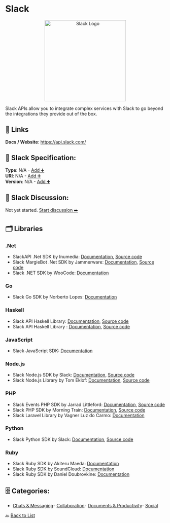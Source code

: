 # Slack
<p align="center">
    <img width="256" src="https://raw.githubusercontent.com/apis-list/apis-list/main/apis/slack/logo_256x256.png" alt="Slack Logo"/>
</p>
Slack APIs allow you to integrate complex services with Slack to go beyond the integrations they provide out of the box.

##  🔗 Links
**Docs / Website**: https://api.slack.com/

## 🧬 Slack Specification:
**Type**: N/A - [Add ➕](https://github.com/apis-list/apis-list/edit/main/apis/slack/slack.yaml)  
**URI**: N/A - [Add ➕](https://github.com/apis-list/apis-list/edit/main/apis/slack/slack.yaml)  
**Version**: N/A - [Add ➕](https://github.com/apis-list/apis-list/edit/main/apis/slack/slack.yaml)

## 💬 Slack Discussion:
Not yet started. [Start discussion ➡️](https://github.com/apis-list/apis-list/discussions/new)

## 🗂️ Libraries
### .Net
- SlackAPI .Net SDK by Inumedia: [Documentation](https://github.com/Inumedia/SlackAPI/blob/master/README.md), [Source code](https://github.com/Inumedia/SlackAPI)
- Slack MargieBot .Net SDK by Jammerware: [Documentation](https://github.com/jammerware/margiebot/blob/master/README.md), [Source code](https://github.com/jammerware/margiebot)
- Slack .NET SDK by WooCode: [Documentation](https://github.com/WooCode/WooCode.Slack)
### Go
- Slack Go SDK by Norberto Lopes: [Documentation](https://github.com/nlopes/slack)
### Haskell
- Slack API Haskell Library: [Documentation](https://api.slack.com/web), [Source code](https://hackage.haskell.org/package/slack-api-0.1)
- Slack API Haskell Library : [Documentation](https://hackage.haskell.org/package/slack), [Source code](https://hackage.haskell.org/package/slack)
### JavaScript
- Slack JavaScript SDK: [Documentation](https://www.npmjs.com/package/slack-api)
### Node.js
- Slack Node.js SDK by Slack: [Documentation](https://slackapi.github.io/node-slack-sdk/), [Source code](https://github.com/slackapi/node-slack-sdk)
- Slack Node.js Library by Tom Eklof: [Documentation](https://www.npmjs.com/package/hubot-slack-api), [Source code](https://github.com/ORBAT/hubot-slack-api)
### PHP
- Slack Events PHP SDK by Jarrad Littleford: [Documentation](https://packagist.org/packages/suspectdoubloon/slack-api), [Source code](https://github.com/suspectdoubloon/slack-api)
- Slack PHP SDK by Morning Train: [Documentation](https://packagist.org/packages/morningtrain/slack-api), [Source code](https://github.com/Morning-Train/slack-api)
- Slack Laravel Library by Vagner Luz do Carmo: [Documentation](https://github.com/vluzrmos/laravel-slack-api)
### Python
- Slack Python SDK by Slack: [Documentation](http://slackapi.github.io/python-slackclient/), [Source code](https://github.com/slackapi/python-slackclient)
### Ruby
- Slack Ruby SDK by Akiteru Maeda: [Documentation](https://github.com/aki017/slack-ruby-gem)
- Slack Ruby SDK by SoundCloud: [Documentation](https://github.com/soundcloud/slack-ruby-gem)
- Slack Ruby SDK by Daniel Doubrovkine: [Documentation](https://github.com/dblock/slack-ruby-client)


## 🗄️ Categories:
- [Chats & Messaging](https://github.com/apis-list/apis-list#chats--messaging-)- [Collaboration](https://github.com/apis-list/apis-list#collaboration-)- [Documents & Productivity](https://github.com/apis-list/apis-list#documents--productivity-)- [Social](https://github.com/apis-list/apis-list#social-)

🔙  [Back to List](https://github.com/apis-list/apis-list)
